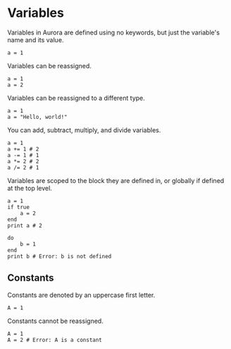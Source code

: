 # Variables
Variables in Aurora are defined using no keywords, but just the variable's name and its value.
```aurora
a = 1
```
Variables can be reassigned.
```aurora
a = 1
a = 2
```
Variables can be reassigned to a different type.
```aurora
a = 1
a = "Hello, world!"
```
You can add, subtract, multiply, and divide variables.
```aurora
a = 1
a += 1 # 2
a -= 1 # 1
a *= 2 # 2
a /= 2 # 1
```
Variables are scoped to the block they are defined in, or globally if defined at the top level.
```aurora
a = 1
if true
    a = 2
end
print a # 2

do
    b = 1
end
print b # Error: b is not defined
```

## Constants
Constants are denoted by an uppercase first letter.
```aurora
A = 1
```
Constants cannot be reassigned.
```aurora
A = 1
A = 2 # Error: A is a constant
```